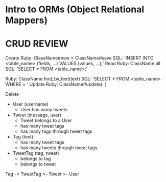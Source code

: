# Intro to ORMs (Object Relational Mappers)

# CRUD REVIEW

Create
  Ruby: ClassName#new > ClassName#save
  SQL: 'INSERT INTO <table_name> (fields, ...) VALUES (values, ...);'
Read
  Ruby: ClassName.all
  SQL: 'SELECT * FROM <table_name>;'

  Ruby: ClassName.find_by_text(text)
  SQL: 'SELECT * FROM <table_name> WHERE <field> = <value>'
Update
  Ruby: ClassName#update(<field>: <value>)


Delete

<!-- A tweet belongs to a user and has some message content - must have user_id -->
<!-- The belongs_to must have a user_id on it -->
<!-- A user has a username, and has many tweets -->
<!-- A tweet can have many tags and a tag can have many tweets -->

* User (username)
  * User has many tweets
* Tweet (message, user)
  * Tweet belongs to a User
  * has many tweet tags
  * has many tags through tweet tags
* Tag (text)
  * has many tweet tags
  * has many tweets through tweet tags
* TweetTag (tag, tweet)
  * belongs to tag
  * belongs to tweet

Tag -< TweetTag >- Tweet >- User

